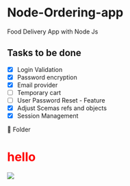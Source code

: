 # Node-Ordering-app

Food Delivery App with Node Js

## Tasks to be done

- [x] Login Validation
- [x] Password encryption
- [x] Email provider
- [ ] Temporary cart
- [ ] User Password Reset - Feature
- [x] Adjust Scemas refs and objects
- [x] Session Management

:file_folder: Folder

<h1 style="color : red;"> hello </h1>
<progressive-image>
<img src="./public/images/404.jpg">
</progressive-image>
